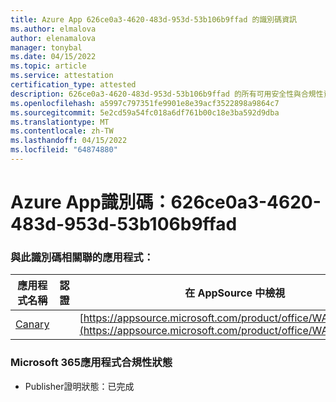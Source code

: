 ```yaml
---
title: Azure App 626ce0a3-4620-483d-953d-53b106b9ffad 的識別碼資訊
ms.author: elmalova
author: elenamalova
manager: tonybal
ms.date: 04/15/2022
ms.topic: article
ms.service: attestation
certification_type: attested
description: 626ce0a3-4620-483d-953d-53b106b9ffad 的所有可用安全性與合規性資訊。
ms.openlocfilehash: a5997c797351fe9901e8e39acf3522898a9864c7
ms.sourcegitcommit: 5e2cd59a54fc018a6df761b00c18e3ba592d9dba
ms.translationtype: MT
ms.contentlocale: zh-TW
ms.lasthandoff: 04/15/2022
ms.locfileid: "64874880"
---
```

# <a name="azure-app-id-626ce0a3-4620-483d-953d-53b106b9ffad"></a>Azure App識別碼：626ce0a3-4620-483d-953d-53b106b9ffad


### <a name="apps-associated-with-this-id"></a>與此識別碼相關聯的應用程式：
| **應用程式名稱** | **認證** | **在 AppSource 中檢視** |
|--------------|---------------|-----------------------|
| [Canary](../forward/WA200003193.md) |  | [https://appsource.microsoft.com/product/office/WA200003193](https://appsource.microsoft.com/product/office/WA200003193) |

### <a name="microsoft-365-app-compliance-status"></a>Microsoft 365應用程式合規性狀態
- Publisher證明狀態：已完成
